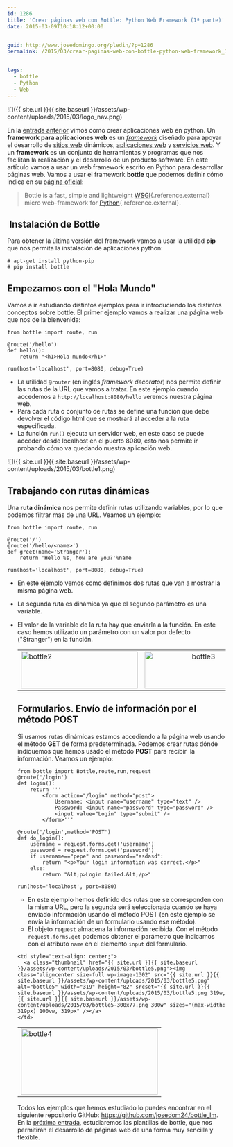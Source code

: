 ```yaml
---
id: 1286
title: 'Crear páginas web con Bottle: Python Web Framework (1ª parte)'
date: 2015-03-09T10:18:12+00:00


guid: http://www.josedomingo.org/pledin/?p=1286
permalink: /2015/03/crear-paginas-web-con-bottle-python-web-framework_1a_parte/


tags:
  - bottle
  - Python
  - Web
---
```

![]({{ site.url }}{{ site.baseurl }}/assets/wp-content/uploads/2015/03/logo_nav.png)

En la [entrada anterior](http://www.josedomingo.org/pledin/2015/03/crear-una-pagina-web-con-python/ "Crear una página web con Python") vimos como crear aplicaciones web en python. Un **framework para aplicaciones web** es un _[framework](http://es.wikipedia.org/wiki/Framework "Framework")_ diseñado para apoyar el desarrollo de [sitios web](http://es.wikipedia.org/wiki/Sitio_web "Sitio web") dinámicos, [aplicaciones web](http://es.wikipedia.org/wiki/Aplicaci%C3%B3n_web "Aplicación web") y [servicios web](http://es.wikipedia.org/wiki/Servicio_web "Servicio web"). Y un **framework** es un conjunto de herramientas y programas que nos facilitan la realización y el desarrollo de un producto software. En este artículo vamos a usar un web framework escrito en Python para desarrollar páginas web. Vamos a usar el framework **bottle** que podemos definir cómo indica en su [página oficial](http://bottlepy.org/docs/dev/index.html#):

> Bottle is a fast, simple and lightweight [WSGI](http://www.wsgi.org/){.reference.external} micro web-framework for [Python](http://python.org/){.reference.external}.

##  Instalación de Bottle

Para obtener la última versión del framework vamos a usar la utilidad **pip** que nos permita la instalación de aplicaciones python:

    # apt-get install python-pip
    # pip install bottle

## Empezamos con el "Hola Mundo"

Vamos a ir estudiando distintos ejemplos para ir introduciendo los distintos conceptos sobre bottle. El primer ejemplo vamos a realizar una página web que nos de la bienvenida:

    from bottle import route, run

    @route('/hello')
    def hello():
        return "<h1>Hola mundo</h1>"

    run(host='localhost', port=8080, debug=True)

* La utilidad `@router` (en inglés _framework decorator_) nos permite definir las rutas de la URL que vamos a tratar. En este ejemplo cuando accedemos a `http://localhost:8080/hello` veremos nuestra página web.
* Para cada ruta o conjunto de rutas se define una función que debe devolver el código html que se mostrará al acceder a la ruta especificada.
* La función `run()` ejecuta un servidor web, en este caso se puede acceder desde localhost en el puerto 8080, esto nos permite ir probando cómo va quedando nuestra aplicación web. 

![]({{ site.url }}{{ site.baseurl }}/assets/wp-content/uploads/2015/03/bottle1.png)

## Trabajando con rutas dinámicas

Una **ruta dinámica** nos permite definir rutas utilizando variables, por lo que podemos filtrar más de una URL. Veamos un ejemplo:

    from bottle import route, run

    @route('/')
    @route('/hello/<name>')
    def greet(name='Stranger'):
        return 'Hello %s, how are you?'%name

    run(host='localhost', port=8080, debug=True)

* En este ejemplo vemos como definimos dos rutas que van a mostrar la misma página web.
* La segunda ruta es dinámica ya que el segundo parámetro es una variable.
* El valor de la variable de la ruta hay que enviarla a la función. En este caso hemos utilizado un parámetro con un valor por defecto ("Stranger") en la función.

  <table>
  <tr>
    <td>
      <a class="thumbnail" href="{{ site.url }}{{ site.baseurl }}/assets/wp-content/uploads/2015/03/bottle2.png"><img class="size-full wp-image-1297" src="{{ site.url }}{{ site.baseurl }}/assets/wp-content/uploads/2015/03/bottle2.png" alt="bottle2" width="269" height="86" /></a>
    </td>
    
    <td style="text-align: center;">
      <a class="thumbnail" href="{{ site.url }}{{ site.baseurl }}/assets/wp-content/uploads/2015/03/bottle3.png"><img class="aligncenter size-full wp-image-1298" src="{{ site.url }}{{ site.baseurl }}/assets/wp-content/uploads/2015/03/bottle3.png" alt="bottle3" width="256" height="86" /></a>
    </td>
  </tr>
</table>

## Formularios. Envío de información por el método POST

Si usamos rutas dinámicas estamos accediendo a la página web usando el método **GET** de forma predeterminada. Podemos crear rutas dónde indiquemos que hemos usado el método **POST** para recibir  la información. Veamos un ejemplo:

    from bottle import Bottle,route,run,request
    @route('/login') 
    def login():
        return '''
            <form action="/login" method="post">
                Username: <input name="username" type="text" />
                Password: <input name="password" type="password" />
                <input value="Login" type="submit" />
            </form>'''

    @route('/login',method='POST') 
    def do_login():
        username = request.forms.get('username')
        password = request.forms.get('password')
        if username=="pepe" and password=="asdasd":
            return "<p>Your login information was correct.</p>"
        else:
            return "&lt;p>Login failed.&lt;/p>"

    run(host='localhost', port=8080)

* En este ejemplo hemos definido dos rutas que se corresponden con la misma URL, pero la segunda será seleccionada cuando se haya enviado información usando el método POST (en este ejemplo se envía la información de un formulario usando ese método).
* El objeto `request` almacena la información recibida. Con el método `request.forms.get` podemos obtener el parámetro que indicamos con el atributo `name` en el elemento `input` del formulario.

<table>
  <tr>
    <td>
      <a class="thumbnail" href="{{ site.url }}{{ site.baseurl }}/assets/wp-content/uploads/2015/03/bottle4.png"><img class="aligncenter size-full wp-image-1301" src="{{ site.url }}{{ site.baseurl }}/assets/wp-content/uploads/2015/03/bottle4.png" alt="bottle4" width="315" height="153" srcset="{{ site.url }}{{ site.baseurl }}/assets/wp-content/uploads/2015/03/bottle4.png 315w, {{ site.url }}{{ site.baseurl }}/assets/wp-content/uploads/2015/03/bottle4-300x146.png 300w" sizes="(max-width: 315px) 100vw, 315px" /></a>
    </td>
    
    <td style="text-align: center;">
      <a class="thumbnail" href="{{ site.url }}{{ site.baseurl }}/assets/wp-content/uploads/2015/03/bottle5.png"><img class="aligncenter size-full wp-image-1302" src="{{ site.url }}{{ site.baseurl }}/assets/wp-content/uploads/2015/03/bottle5.png" alt="bottle5" width="319" height="82" srcset="{{ site.url }}{{ site.baseurl }}/assets/wp-content/uploads/2015/03/bottle5.png 319w, {{ site.url }}{{ site.baseurl }}/assets/wp-content/uploads/2015/03/bottle5-300x77.png 300w" sizes="(max-width: 319px) 100vw, 319px" /></a>
    </td>
  </tr>
</table>

Todos los ejemplos que hemos estudiado lo puedes encontrar en el siguiente repositorio GitHub: <https://github.com/josedom24/bottle_lm>. En la [próxima entrada](http://www.josedomingo.org/pledin/2015/03/crear-paginas-web-con-bottle-trabajando-con-plantillas-2a-parte), estudiaremos las plantillas de bottle, que nos permitirán el desarrollo de páginas web de una forma muy sencilla y flexible.

<!-- AddThis Advanced Settings generic via filter on the_content -->

<!-- AddThis Share Buttons generic via filter on the_content -->